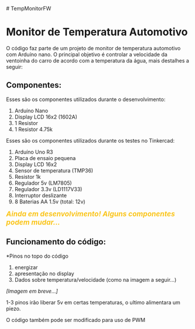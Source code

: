 <p># TempMonitorFW</p>
<h1>Monitor de Temperatura Automotivo</h1>
<p>O c&oacute;digo faz parte de um projeto de monitor de temperatura automotivo com Ardu&iacute;no nano. O principal objetivo &eacute; controlar a velocidade da ventoinha do carro de acordo com a temperatura da &aacute;gua, mais destalhes a seguir:</p>
<h2>Componentes:</h2>
<p>Esses s&atilde;o os componentes utilizados durante o desenvolvimento:</p>
<ol>
    <li>Ardu&iacute;no Nano</li>
    <li>Display LCD 16x2 (1602A)</li>
    <li>1 Resistor</li>
    <li>1 Resistor 4.75k</li>
</ol>
<p>Esses s&atilde;o os componentes utilizados durante os testes no Tinkercad:</p>
<ol>
    <li>Ardu&iacute;no Uno R3</li>
    <li>Placa de ensaio pequena</li>
    <li>Display LCD 16x2</li>
    <li>Sensor de temperatura (TMP36)</li>
    <li>Resistor 1k</li>
    <li>Regulador 5v (LM7805)</li>
    <li>Regulador 3.3v (LD1117V33)</li>
    <li>Interruptor deslizante</li>
    <li>8 Baterias AA 1.5v (total: 12v)</li>
</ol>
<p><span style="color: rgb(250, 197, 28);"><em><strong><span style="font-size: 19px;">Ainda em desenvolvimento! Alguns componentes podem mudar...</span></strong></em></span></p>
<h2>Funcionamento do c&oacute;digo:</h2>
<p>*Pinos no topo do c&oacute;digo</p>
<ol>
    <li>energizar</li>
    <li>apresenta&ccedil;&atilde;o no display</li>
    <li>Dados sobre temperatura/velocidade (como na imagem a seguir...)</li>
</ol>
<section><em>[Imagem em breve...]</em></section>
<p>1-3 pinos ir&atilde;o liberar 5v em certas temperaturas, o ultimo alimentara um piezo.</p>
<p>O c&oacute;digo tamb&eacute;m pode ser modificado para uso de PWM</p>